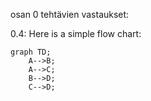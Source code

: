osan 0 tehtävien vastaukset:

0.4:
Here is a simple flow chart:

```mermaid
graph TD;
    A-->B;
    A-->C;
    B-->D;
    C-->D;
```
